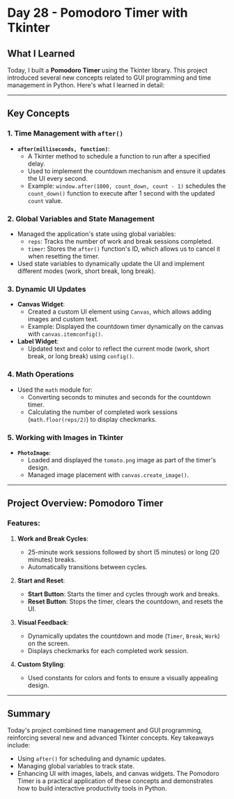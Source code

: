 # Day 28 - Pomodoro Timer with Tkinter

## What I Learned
Today, I built a **Pomodoro Timer** using the Tkinter library. This project introduced several new concepts related to GUI programming and time management in Python. Here's what I learned in detail:

---

## Key Concepts

### 1. **Time Management with `after()`**
- **`after(milliseconds, function)`**:
  - A Tkinter method to schedule a function to run after a specified delay.
  - Used to implement the countdown mechanism and ensure it updates the UI every second.
  - Example: `window.after(1000, count_down, count - 1)` schedules the `count_down()` function to execute after 1 second with the updated `count` value.

### 2. **Global Variables and State Management**
- Managed the application's state using global variables:
  - `reps`: Tracks the number of work and break sessions completed.
  - `timer`: Stores the `after()` function's ID, which allows us to cancel it when resetting the timer.
- Used state variables to dynamically update the UI and implement different modes (work, short break, long break).

### 3. **Dynamic UI Updates**
- **Canvas Widget**:
  - Created a custom UI element using `Canvas`, which allows adding images and custom text.
  - Example: Displayed the countdown timer dynamically on the canvas with `canvas.itemconfig()`.
- **Label Widget**:
  - Updated text and color to reflect the current mode (work, short break, or long break) using `config()`.

### 4. **Math Operations**
- Used the `math` module for:
  - Converting seconds to minutes and seconds for the countdown timer.
  - Calculating the number of completed work sessions (`math.floor(reps/2)`) to display checkmarks.

### 5. **Working with Images in Tkinter**
- **`PhotoImage`**:
  - Loaded and displayed the `tomato.png` image as part of the timer's design.
  - Managed image placement with `canvas.create_image()`.

---

## Project Overview: Pomodoro Timer

### Features:
1. **Work and Break Cycles**:
   - 25-minute work sessions followed by short (5 minutes) or long (20 minutes) breaks.
   - Automatically transitions between cycles.
   
2. **Start and Reset**:
   - **Start Button**: Starts the timer and cycles through work and breaks.
   - **Reset Button**: Stops the timer, clears the countdown, and resets the UI.

3. **Visual Feedback**:
   - Dynamically updates the countdown and mode (`Timer`, `Break`, `Work`) on the screen.
   - Displays checkmarks for each completed work session.

4. **Custom Styling**:
   - Used constants for colors and fonts to ensure a visually appealing design.

---

## Summary
Today's project combined time management and GUI programming, reinforcing several new and advanced Tkinter concepts. Key takeaways include:
- Using `after()` for scheduling and dynamic updates.
- Managing global variables to track state.
- Enhancing UI with images, labels, and canvas widgets.
The Pomodoro Timer is a practical application of these concepts and demonstrates how to build interactive productivity tools in Python.
